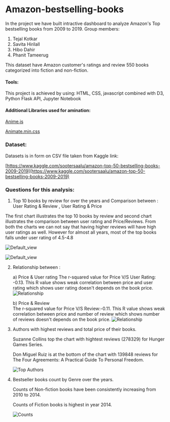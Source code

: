 # Amazon-bestselling-books

In the project we have built intractive dashboard to analyze Amazon's Top bestselling books from 2009 to 2019.
Group members:
1) Tejal Kotkar
2) Savita Hirilall
3) Hibo Dahir
4) Phanit Tameerug


This dataset have Amazon customer's ratings and review 550 books categorized into fiction and non-fiction.

#### Tools:

This project is achieved by using:
HTML, CSS, javascript combined with D3, Python Flask API, Jupyter Notebook

#### Additional Libraries used for amination:
[Anime.js](https://animejs.com/)

[Animate.min.css](https://animate.style/)

### Dataset:

Datasets is in form on CSV file taken from Kaggle link:

[https://www.kaggle.com/sootersaalu/amazon-top-50-bestselling-books-2009-2019](https://www.kaggle.com/sootersaalu/amazon-top-50-bestselling-books-2009-2019) 

### Questions for this analysis:

1) Top 10 books by review for over the years and Comparison between : User Rating & Review , User Rating & Price

The first chart illustrates the top 10 books by review and second chart illustrates the comparison between user rating and Price/Reviews.
From both the charts we can not say that having higher reviews will have high user ratings as well.
However for almost all years, most of the top books falls under user rating of 4.5-4.8

![Default_view](Best-Selling-Books/Images/Img1.png)

![Default_view](Best-Selling-Books/Images/Img2.png)

2) Relationship between : 

   a) Price & User rating
     The r-squared value for Price V/S User Rating: -0.13.
     This R value shows weak correlation between price and user rating which shows user rating doesn't depends on the book price.
     ![Relationship](Best-Selling-Books/Images/User_Rating.png)
   
   b) Price & Review	
     The r-squared value for Price V/S Review:-0.11. 
     This R value shows weak correlation between price and number of review which shows number of reviews doesn't depends on the book price.
     ![Relationship](Best-Selling-Books/Images/Reviews.png)			

3) Authors with highest reviews and total price of their books.

   Suzanne Collins top the chart with hightest reviews (278329) for Hunger Games Series.

   Don Miguel Ruiz is at the bottom of the chart with 139848 reviews for The Four Agreements: A Practical Guide To Personal Freedom.

   ![Top Authors](Best-Selling-Books/Images/Img3.png)

4) Bestseller books count by Genre over the years.

   Counts of Non-fiction books have been consistently increasing from 2010 to 2014.
   
   Counts of Fiction books is highest in year 2014.

   ![Counts](Best-Selling-Books/Images/Img4.png)			
